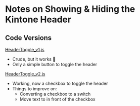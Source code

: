 # Notes on Showing & Hiding the Kintone Header

## Code Versions

[HeaderToggle_v1.js](HeaderToggle_v1.js)
* Crude, but it works 💪
* Only a simple button to toggle the header

[HeaderToggle_v2.js](HeaderToggle_v2.js)
* Working, now a checkbox to toggle the header
* Things to improve on:
  * Converting a checkbox to a switch
  * Move text to in front of the checkbox
